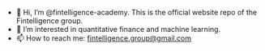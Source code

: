 - 👋 Hi, I’m @fintelligence-academy. This is the official website repo of the Fintelligence group.
- 👀 I’m interested in quantitative finance and machine learning. 
- 📫 How to reach me:
  fintelligence.group@gmail.com

<!---
fintelligence-academy/fintelligence-academy is a ✨ special ✨ repository because its `README.md` (this file) appears on your GitHub profile.
You can click the Preview link to take a look at your changes.
--->
